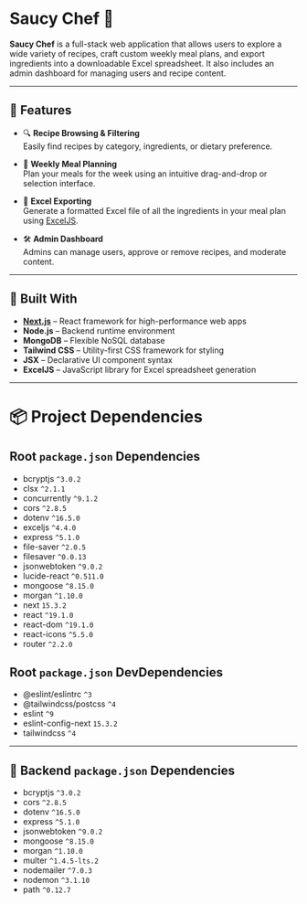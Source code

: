 # Saucy Chef 🍳

**Saucy Chef** is a full-stack web application that allows users to explore a wide variety of recipes, craft custom weekly meal plans, and export ingredients into a downloadable Excel spreadsheet. It also includes an admin dashboard for managing users and recipe content.

---

## 🚀 Features

- 🔍 **Recipe Browsing & Filtering**  
  Easily find recipes by category, ingredients, or dietary preference.

- 📅 **Weekly Meal Planning**  
  Plan your meals for the week using an intuitive drag-and-drop or selection interface.

- 📄 **Excel Exporting**  
  Generate a formatted Excel file of all the ingredients in your meal plan using [ExcelJS](https://github.com/exceljs/exceljs).

- 🛠️ **Admin Dashboard**  
  Admins can manage users, approve or remove recipes, and moderate content.

---

## 🧰 Built With

- **[Next.js](https://nextjs.org/)** – React framework for high-performance web apps  
- **Node.js** – Backend runtime environment  
- **MongoDB** – Flexible NoSQL database  
- **Tailwind CSS** – Utility-first CSS framework for styling  
- **JSX** – Declarative UI component syntax  
- **ExcelJS** – JavaScript library for Excel spreadsheet generation

---

# 📦 Project Dependencies

## Root `package.json` Dependencies

- bcryptjs `^3.0.2`
- clsx `^2.1.1`
- concurrently `^9.1.2`
- cors `^2.8.5`
- dotenv `^16.5.0`
- exceljs `^4.4.0`
- express `^5.1.0`
- file-saver `^2.0.5`
- filesaver `^0.0.13`
- jsonwebtoken `^9.0.2`
- lucide-react `^0.511.0`
- mongoose `^8.15.0`
- morgan `^1.10.0`
- next `15.3.2`
- react `^19.1.0`
- react-dom `^19.1.0`
- react-icons `^5.5.0`
- router `^2.2.0`

## Root `package.json` DevDependencies

- @eslint/eslintrc `^3`
- @tailwindcss/postcss `^4`
- eslint `^9`
- eslint-config-next `15.3.2`
- tailwindcss `^4`

---

## 🔧 Backend `package.json` Dependencies

- bcryptjs `^3.0.2`
- cors `^2.8.5`
- dotenv `^16.5.0`
- express `^5.1.0`
- jsonwebtoken `^9.0.2`
- mongoose `^8.15.0`
- morgan `^1.10.0`
- multer `^1.4.5-lts.2`
- nodemailer `^7.0.3`
- nodemon `^3.1.10`
- path `^0.12.7`
